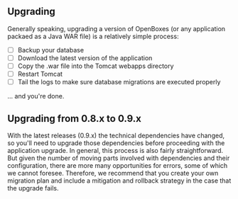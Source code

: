 ## Upgrading 
Generally speaking, upgrading a version of OpenBoxes (or any application packaed as a Java WAR file) 
is a relatively simple process: 

* [ ] Backup your database
* [ ] Download the latest version of the application
* [ ] Copy the .war file into the Tomcat webapps directory 
* [ ] Restart Tomcat
* [ ] Tail the logs to make sure database migrations are executed properly

... and you're done.

## Upgrading from 0.8.x to 0.9.x

With the latest releases (0.9.x) the technical dependencies have changed, so you'll need to upgrade
those dependencies before proceeding with the application upgrade. In general, this process is also
fairly straightforward. But given the number of moving parts involved with dependencies and their
configuration, there are more many opportunities for errors, some of which we cannot foresee.
Therefore, we recommend that you create your own migration plan and include a mitigation and
rollback strategy in the case that the upgrade fails.










